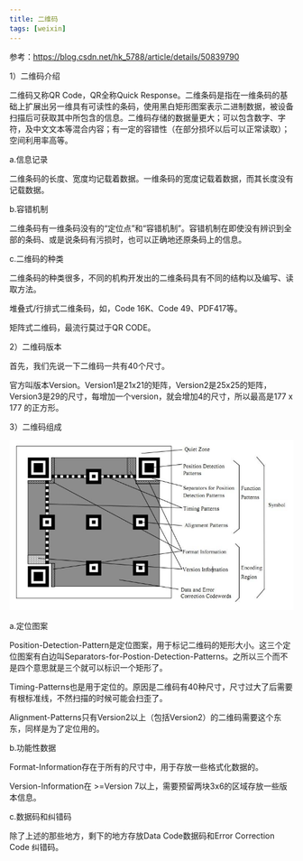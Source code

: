 ```yaml
---
title: 二维码
tags: [weixin]
---
```


参考：https://blog.csdn.net/hk_5788/article/details/50839790

1）二维码介绍

二维码又称QR Code，QR全称Quick Response。二维条码是指在一维条码的基础上扩展出另一维具有可读性的条码，使用黑白矩形图案表示二进制数据，被设备扫描后可获取其中所包含的信息。二维码存储的数据量更大；可以包含数字、字符，及中文文本等混合内容；有一定的容错性（在部分损坏以后可以正常读取）；空间利用率高等。

a.信息记录

二维条码的长度、宽度均记载着数据。一维条码的宽度记载着数据，而其长度没有记载数据。

b.容错机制

二维条码有一维条码没有的“定位点”和“容错机制”。容错机制在即使没有辨识到全部的条码、或是说条码有污损时，也可以正确地还原条码上的信息。

c.二维码的种类

二维条码的种类很多，不同的机构开发出的二维条码具有不同的结构以及编写、读取方法。

堆叠式/行排式二维条码，如，Code 16K、Code 49、PDF417等。

矩阵式二维码，最流行莫过于QR CODE。

2）二维码版本

首先，我们先说一下二维码一共有40个尺寸。

官方叫版本Version。Version1是21x21的矩阵，Version2是25x25的矩阵，Version3是29的尺寸，每增加一个version，就会增加4的尺寸，所以最高是177 x 177 的正方形。

3）二维码组成

![](/images/weixin/develop/QRCode/QR-Code-Overview.jpeg)

a.定位图案

Position-Detection-Pattern是定位图案，用于标记二维码的矩形大小。这三个定位图案有白边叫Separators-for-Postion-Detection-Patterns。之所以三个而不是四个意思就是三个就可以标识一个矩形了。

Timing-Patterns也是用于定位的。原因是二维码有40种尺寸，尺寸过大了后需要有根标准线，不然扫描的时候可能会扫歪了。

Alignment-Patterns只有Version2以上（包括Version2）的二维码需要这个东东，同样是为了定位用的。

b.功能性数据

Format-Information存在于所有的尺寸中，用于存放一些格式化数据的。

Version-Information在 >=Version 7以上，需要预留两块3x6的区域存放一些版本信息。

c.数据码和纠错码

除了上述的那些地方，剩下的地方存放Data Code数据码和Error Correction Code 纠错码。